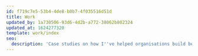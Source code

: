 ```yaml
---
id: f719c7e5-53b4-4de8-b0b7-4f035516d51d
title: Work
updated_by: 1a730506-93d6-4d2b-a772-38062b802324
updated_at: 1624277320
template: work/index
seo:
  description: 'Case studies on how I''ve helped organisations build better digital products and services.'
---
```

